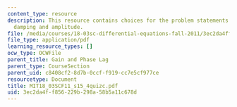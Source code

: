 ```yaml
---
content_type: resource
description: This resource contains choices for the problem statements related to
  damping and amplitude.
file: /media/courses/18-03sc-differential-equations-fall-2011/3ec2da4ff856229b298a58b5a11c678d_MIT18_03SCF11_s15_4quizc.pdf
file_type: application/pdf
learning_resource_types: []
ocw_type: OCWFile
parent_title: Gain and Phase Lag
parent_type: CourseSection
parent_uid: c8408cf2-8d7b-0ccf-f919-cc7e5cf977ce
resourcetype: Document
title: MIT18_03SCF11_s15_4quizc.pdf
uid: 3ec2da4f-f856-229b-298a-58b5a11c678d
---
```

